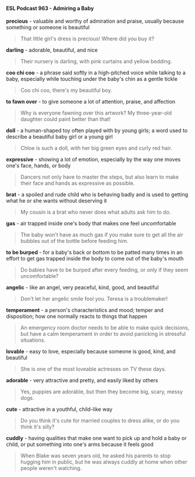 #### ESL Podcast 963 - Admiring a Baby

**precious** - valuable and worthy of admiration and praise, usually because
something or someone is beautiful

> That little girl's dress is precious! Where did you buy it?

**darling** - adorable, beautiful, and nice

> Their nursery is darling, with pink curtains and yellow bedding.

**coo chi coo** - a phrase said softly in a high-pitched voice while talking to a baby,
especially while touching under the baby's chin as a gentle tickle

> Coo chi coo, there's my beautiful boy.

**to fawn over** - to give someone a lot of attention, praise, and affection

> Why is everyone fawning over this artwork? My three-year-old daughter could
paint better than that!

**doll** - a human-shaped toy often played with by young girls; a word used to
describe a beautiful baby girl or a young girl

> Chloe is such a doll, with her big green eyes and curly red hair.

**expressive** - showing a lot of emotion, especially by the way one moves one's
face, hands, or body

> Dancers not only have to master the steps, but also learn to make their face
and hands as expressive as possible.

**brat** - a spoiled and rude child who is behaving badly and is used to getting what
he or she wants without deserving it

> My cousin is a brat who never does what adults ask him to do.

**gas** - air trapped inside one's body that makes one feel uncomfortable

> The baby won't have as much gas if you make sure to get all the air bubbles
out of the bottle before feeding him.

**to be burped** - for a baby's back or bottom to be patted many times in an effort
to get gas trapped inside the body to come out of the baby's mouth

> Do babies have to be burped after every feeding, or only if they seem
uncomfortable?

**angelic** - like an angel, very peaceful, kind, good, and beautiful

> Don't let her angelic smile fool you. Teresa is a troublemaker!

**temperament** - a person's characteristics and mood; temper and disposition;
how one normally reacts to things that happen

> An emergency room doctor needs to be able to make quick decisions, but have
a calm temperament in order to avoid panicking in stressful situations.

**lovable** - easy to love, especially because someone is good, kind, and beautiful

> She is one of the most loveable actresses on TV these days.

**adorable** - very attractive and pretty, and easily liked by others

> Yes, puppies are adorable, but then they become big, scary, messy dogs.

**cute** - attractive in a youthful, child-like way

> Do you think it's cute for married couples to dress alike, or do you think it's
silly?

**cuddly** - having qualities that make one want to pick up and hold a baby or child,
or put something into one's arms because it feels good

> When Blake was seven years old, he asked his parents to stop hugging him in
public, but he was always cuddly at home when other people weren't watching.

